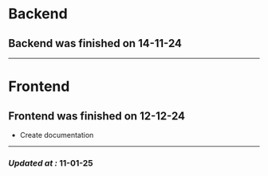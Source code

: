 # Backend

## Backend was finished on 14-11-24

---

# Frontend

## Frontend was finished on 12-12-24

- Create documentation

---

### **_Updated at :_** 11-01-25
